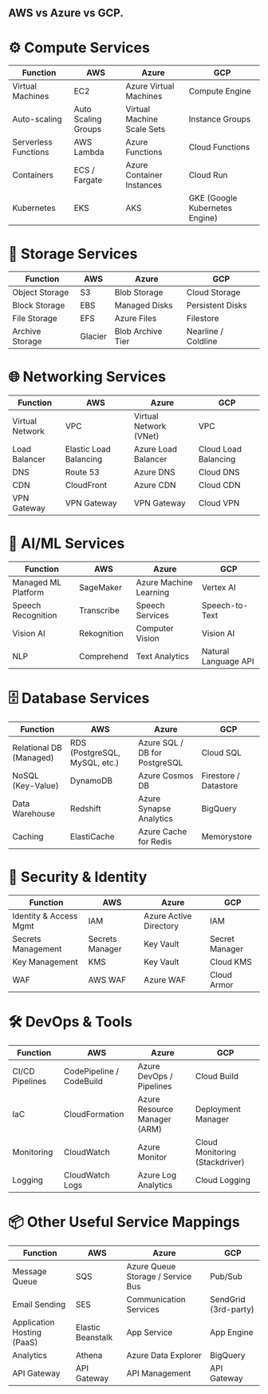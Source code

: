 ## AWS vs Azure vs GCP.

# ⚙️ Compute Services

| Function             | **AWS**             | **Azure**                  | **GCP**                        |
| -------------------- | ------------------- | -------------------------- | ------------------------------ |
| Virtual Machines     | EC2                 | Azure Virtual Machines     | Compute Engine                 |
| Auto-scaling         | Auto Scaling Groups | Virtual Machine Scale Sets | Instance Groups                |
| Serverless Functions | AWS Lambda          | Azure Functions            | Cloud Functions                |
| Containers           | ECS / Fargate       | Azure Container Instances  | Cloud Run                      |
| Kubernetes           | EKS                 | AKS                        | GKE (Google Kubernetes Engine) |


# 💾 Storage Services
| Function        | **AWS** | **Azure**         | **GCP**             |
| --------------- | ------- | ----------------- | ------------------- |
| Object Storage  | S3      | Blob Storage      | Cloud Storage       |
| Block Storage   | EBS     | Managed Disks     | Persistent Disks    |
| File Storage    | EFS     | Azure Files       | Filestore           |
| Archive Storage | Glacier | Blob Archive Tier | Nearline / Coldline |


# 🌐 Networking Services
| Function        | **AWS**                | **Azure**              | **GCP**              |
| --------------- | ---------------------- | ---------------------- | -------------------- |
| Virtual Network | VPC                    | Virtual Network (VNet) | VPC                  |
| Load Balancer   | Elastic Load Balancing | Azure Load Balancer    | Cloud Load Balancing |
| DNS             | Route 53               | Azure DNS              | Cloud DNS            |
| CDN             | CloudFront             | Azure CDN              | Cloud CDN            |
| VPN Gateway     | VPN Gateway            | VPN Gateway            | Cloud VPN            |



# 🧠 AI/ML Services
| Function            | **AWS**     | **Azure**              | **GCP**              |
| ------------------- | ----------- | ---------------------- | -------------------- |
| Managed ML Platform | SageMaker   | Azure Machine Learning | Vertex AI            |
| Speech Recognition  | Transcribe  | Speech Services        | Speech-to-Text       |
| Vision AI           | Rekognition | Computer Vision        | Vision AI            |
| NLP                 | Comprehend  | Text Analytics         | Natural Language API |


# 🗄️ Database Services
| Function                | **AWS**                       | **Azure**                     | **GCP**               |
| ----------------------- | ----------------------------- | ----------------------------- | --------------------- |
| Relational DB (Managed) | RDS (PostgreSQL, MySQL, etc.) | Azure SQL / DB for PostgreSQL | Cloud SQL             |
| NoSQL (Key-Value)       | DynamoDB                      | Azure Cosmos DB               | Firestore / Datastore |
| Data Warehouse          | Redshift                      | Azure Synapse Analytics       | BigQuery              |
| Caching                 | ElastiCache                   | Azure Cache for Redis         | Memorystore           |


# 🔐 Security & Identity
| Function               | **AWS**         | **Azure**              | **GCP**        |
| ---------------------- | --------------- | ---------------------- | -------------- |
| Identity & Access Mgmt | IAM             | Azure Active Directory | IAM            |
| Secrets Management     | Secrets Manager | Key Vault              | Secret Manager |
| Key Management         | KMS             | Key Vault              | Cloud KMS      |
| WAF                    | AWS WAF         | Azure WAF              | Cloud Armor    |


# 🛠️ DevOps & Tools
| Function        | **AWS**                  | **Azure**                    | **GCP**                        |
| --------------- | ------------------------ | ---------------------------- | ------------------------------ |
| CI/CD Pipelines | CodePipeline / CodeBuild | Azure DevOps / Pipelines     | Cloud Build                    |
| IaC             | CloudFormation           | Azure Resource Manager (ARM) | Deployment Manager             |
| Monitoring      | CloudWatch               | Azure Monitor                | Cloud Monitoring (Stackdriver) |
| Logging         | CloudWatch Logs          | Azure Log Analytics          | Cloud Logging                  |


# 📦 Other Useful Service Mappings
| Function                   | **AWS**           | **Azure**                         | **GCP**              |
| -------------------------- | ----------------- | --------------------------------- | -------------------- |
| Message Queue              | SQS               | Azure Queue Storage / Service Bus | Pub/Sub              |
| Email Sending              | SES               | Communication Services            | SendGrid (3rd-party) |
| Application Hosting (PaaS) | Elastic Beanstalk | App Service                       | App Engine           |
| Analytics                  | Athena            | Azure Data Explorer               | BigQuery             |
| API Gateway                | API Gateway       | API Management                    | API Gateway          |
